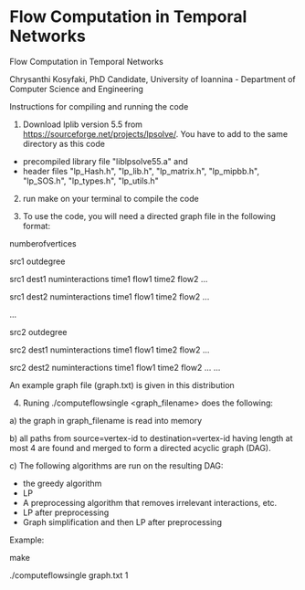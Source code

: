 # Flow Computation in Temporal Networks
Flow Computation in Temporal Networks


Chrysanthi Kosyfaki, 
 PhD Candidate,
 University of Ioannina - Department of Computer Science and Engineering

Instructions for compiling and running the code

1) Download lplib version 5.5 from https://sourceforge.net/projects/lpsolve/. You have to add to the same directory as this code 
- precompiled library file "liblpsolve55.a" and
- header files "lp_Hash.h", "lp_lib.h", "lp_matrix.h", "lp_mipbb.h", "lp_SOS.h", "lp_types.h", "lp_utils.h"

2) run make on your terminal to compile the code

3) To use the code, you will need a directed graph file in the following format:



numberofvertices


src1 outdegree


src1 dest1 numinteractions time1 flow1 time2 flow2 ...


src1 dest2 numinteractions time1 flow1 time2 flow2 ...


...


src2 outdegree


src2 dest1 numinteractions time1 flow1 time2 flow2 ...


src2 dest2 numinteractions time1 flow1 time2 flow2 ...
...



An example graph file (graph.txt) is given in this distribution

4) Runing ./computeflowsingle  <graph_filename> <vertex-id> does the following:
 
 
a) the graph in graph_filename is read into memory


b) all paths from source=vertex-id to destination=vertex-id having length at most 4 are found and merged to form a directed acyclic graph (DAG). 


c) The following algorithms are run on the resulting DAG:


- the greedy algorithm
- LP
- A preprocessing algorithm that removes irrelevant interactions, etc.
- LP after preprocessing
- Graph simplification and then LP after preprocessing 

Example:

make

./computeflowsingle graph.txt 1





